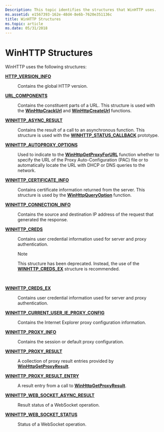 ```yaml
---
Description: This topic identifies the structures that WinHTTP uses.
ms.assetid: e1567393-162e-48d4-8e6b-7620e351136c
title: WinHTTP Structures
ms.topic: article
ms.date: 05/31/2018
---
```


# WinHTTP Structures

WinHTTP uses the following structures:

<dl> <dt>

[**HTTP\_VERSION\_INFO**](/windows/win32/api/winhttp/ns-winhttp-http_version_info)
</dt> <dd>

Contains the global HTTP version.

</dd> <dt>

[**URL\_COMPONENTS**](/windows/win32/api/winhttp/ns-winhttp-url_components)
</dt> <dd>

Contains the constituent parts of a URL. This structure is used with the [**WinHttpCrackUrl**](/windows/desktop/api/Winhttp/nf-winhttp-winhttpcrackurl) and [**WinHttpCreateUrl**](/windows/desktop/api/Winhttp/nf-winhttp-winhttpcreateurl) functions.

</dd> <dt>

[**WINHTTP\_ASYNC\_RESULT**](/windows/win32/api/winhttp/ns-winhttp-winhttp_async_result)
</dt> <dd>

Contains the result of a call to an asynchronous function. This structure is used with the [**WINHTTP\_STATUS\_CALLBACK**](https://msdn.microsoft.com/en-us/library/Aa383917(v=VS.85).aspx) prototype.

</dd> <dt>

[**WINHTTP\_AUTOPROXY\_OPTIONS**](/windows/win32/api/winhttp/ns-winhttp-winhttp_autoproxy_options)
</dt> <dd>

Used to indicate to the [**WinHttpGetProxyForURL**](/windows/desktop/api/Winhttp/nf-winhttp-winhttpgetproxyforurl) function whether to specify the URL of the Proxy Auto-Configuration (PAC) file or to automatically locate the URL with DHCP or DNS queries to the network.

</dd> <dt>

[**WINHTTP\_CERTIFICATE\_INFO**](/windows/win32/api/winhttp/ns-winhttp-winhttp_certificate_info)
</dt> <dd>

Contains certificate information returned from the server. This structure is used by the [**WinHttpQueryOption**](/windows/desktop/api/Winhttp/nf-winhttp-winhttpqueryoption) function.

</dd> <dt>

[**WINHTTP\_CONNECTION\_INFO**](/windows/desktop/api/Winhttp/ns-winhttp-winhttp_connection_info)
</dt> <dd>

Contains the source and destination IP address of the request that generated the response.

</dd> <dt>

[**WINHTTP\_CREDS**](/windows/win32/api/winhttp/ns-winhttp-winhttp_creds)
</dt> <dd>

Contains user credential information used for server and proxy authentication.

> [!Note]  
> This structure has been deprecated. Instead, the use of the [**WINHTTP\_CREDS\_EX**](/windows/win32/api/winhttp/ns-winhttp-winhttp_creds_ex) structure is recommended.

 

</dd> <dt>

[**WINHTTP\_CREDS\_EX**](/windows/win32/api/winhttp/ns-winhttp-winhttp_creds_ex)
</dt> <dd>

Contains user credential information used for server and proxy authentication.

</dd> <dt>

[**WINHTTP\_CURRENT\_USER\_IE\_PROXY\_CONFIG**](/windows/desktop/api/Winhttp/ns-winhttp-winhttp_current_user_ie_proxy_config)
</dt> <dd>

Contains the Internet Explorer proxy configuration information.

</dd> <dt>

[**WINHTTP\_PROXY\_INFO**](/windows/win32/api/winhttp/ns-winhttp-winhttp_proxy_info)
</dt> <dd>

Contains the session or default proxy configuration.

</dd> <dt>

[**WINHTTP\_PROXY\_RESULT**](/windows/desktop/api/winhttp/ns-winhttp-winhttp_proxy_result)
</dt> <dd>

A collection of proxy result entries provided by [**WinHttpGetProxyResult**](/windows/desktop/api/Winhttp/nf-winhttp-winhttpgetproxyresult).

</dd> <dt>

[**WINHTTP\_PROXY\_RESULT\_ENTRY**](/windows/desktop/api/winhttp/ns-winhttp-winhttp_proxy_result_entry)
</dt> <dd>

A result entry from a call to [**WinHttpGetProxyResult**](/windows/desktop/api/Winhttp/nf-winhttp-winhttpgetproxyresult).

</dd> <dt>

[**WINHTTP\_WEB\_SOCKET\_ASYNC\_RESULT**](/windows/desktop/api/winhttp/ns-winhttp-winhttp_web_socket_async_result)
</dt> <dd>

Result status of a WebSocket operation.

</dd> <dt>

[**WINHTTP\_WEB\_SOCKET\_STATUS**](/windows/desktop/api/winhttp/ns-winhttp-winhttp_web_socket_status)
</dt> <dd>

Status of a WebSocket operation.

</dd> </dl>

 

 



